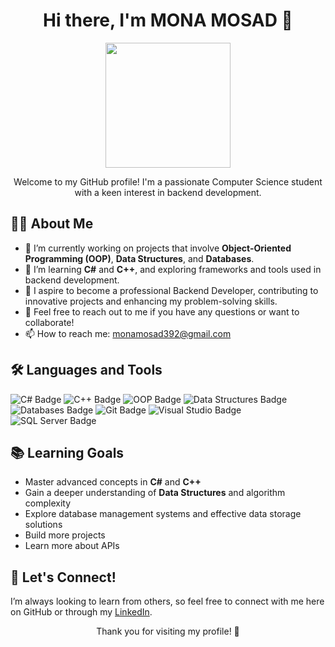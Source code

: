 <h1 align="center">Hi there, I'm MONA MOSAD 👋</h1>  

<p align="center">  
  <img src="https://media.giphy.com/media/hvRJAXfBlT5mBbqR49/giphy.gif" width="200" height="200"/>  
</p>  

<p align="center">  
  Welcome to my GitHub profile! I'm a passionate Computer Science student with a keen interest in backend development.  
</p>  

## 👨‍💻 About Me  

- 🔭 I’m currently working on projects that involve **Object-Oriented Programming (OOP)**, **Data Structures**, and **Databases**.  
- 🌱 I’m learning **C#** and **C++**, and exploring frameworks and tools used in backend development.  
- 💼 I aspire to become a professional Backend Developer, contributing to innovative projects and enhancing my problem-solving skills.  
- 💬 Feel free to reach out to me if you have any questions or want to collaborate!  
- 📫 How to reach me: [monamosad392@gmail.com](mailto:monamosad392@gmail.com)  

## 🛠️ Languages and Tools  

<p>  
  <img src="https://img.shields.io/badge/C%23-239120?style=flat&logo=csharp&logoColor=white" alt="C# Badge" />  
  <img src="https://img.shields.io/badge/C%2B%2B-00599C?style=flat&logo=cplusplus&logoColor=white" alt="C++ Badge" />  
  <img src="https://img.shields.io/badge/Object--Oriented%20Programming-00BFFF?style=flat&logo=java&logoColor=white" alt="OOP Badge" />  
  <img src="https://img.shields.io/badge/Data%20Structures-FF5722?style=flat&logo=python&logoColor=white" alt="Data Structures Badge" />  
  <img src="https://img.shields.io/badge/Databases-007396?style=flat&logo=mysql&logoColor=white" alt="Databases Badge" />  
  <img src="https://img.shields.io/badge/Git-F05032?style=flat&logo=git&logoColor=white" alt="Git Badge" />  
  <img src="https://img.shields.io/badge/Visual%20Studio-5C2D91?style=flat&logo=visualstudio&logoColor=white" alt="Visual Studio Badge" />  
  <img src="https://img.shields.io/badge/SQL%20Server-CC2927?style=flat&logo=microsoftsqlserver&logoColor=white" alt="SQL Server Badge" />  
</p>  

## 📚 Learning Goals  

- Master advanced concepts in **C#** and **C++**  
- Gain a deeper understanding of **Data Structures** and algorithm complexity  
- Explore database management systems and effective data storage solutions  
- Build more projects  
- Learn more about APIs  

## 🤝 Let's Connect!  

I’m always looking to learn from others, so feel free to connect with me here on GitHub or through my [LinkedIn](https://www.linkedin.com/in/mona-mosad-2ba5b2253/).  

<p align="center">  
  Thank you for visiting my profile! 🌟  
</p>
